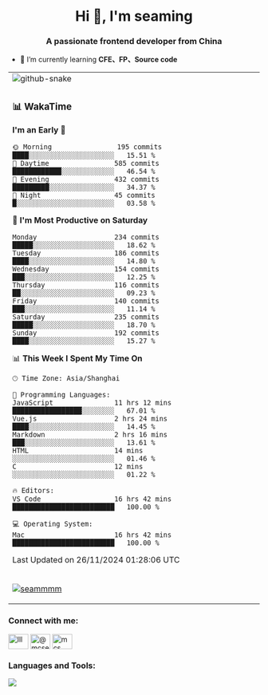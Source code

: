 <h1 align="center">Hi 👋, I'm seaming</h1>
<h3 align="center">A passionate frontend developer from China</h3>

- 🌱 I’m currently learning **CFE、FP、Source code**

<div align="center">

<table>

<tr><td>
  <img alt="github-snake" src="profile-snake-contrib/github-user-contribution.svg"/>
</td></tr>

<tr><td>

### 📊 WakaTime

<!--START_SECTION:waka-->
**I'm an Early 🐤** 

```text
🌞 Morning                195 commits         ████░░░░░░░░░░░░░░░░░░░░░   15.51 % 
🌆 Daytime                585 commits         ████████████░░░░░░░░░░░░░   46.54 % 
🌃 Evening                432 commits         █████████░░░░░░░░░░░░░░░░   34.37 % 
🌙 Night                  45 commits          █░░░░░░░░░░░░░░░░░░░░░░░░   03.58 % 
```
📅 **I'm Most Productive on Saturday** 

```text
Monday                   234 commits         █████░░░░░░░░░░░░░░░░░░░░   18.62 % 
Tuesday                  186 commits         ████░░░░░░░░░░░░░░░░░░░░░   14.80 % 
Wednesday                154 commits         ███░░░░░░░░░░░░░░░░░░░░░░   12.25 % 
Thursday                 116 commits         ██░░░░░░░░░░░░░░░░░░░░░░░   09.23 % 
Friday                   140 commits         ███░░░░░░░░░░░░░░░░░░░░░░   11.14 % 
Saturday                 235 commits         █████░░░░░░░░░░░░░░░░░░░░   18.70 % 
Sunday                   192 commits         ████░░░░░░░░░░░░░░░░░░░░░   15.27 % 
```


📊 **This Week I Spent My Time On** 

```text
🕑︎ Time Zone: Asia/Shanghai

💬 Programming Languages: 
JavaScript               11 hrs 12 mins      █████████████████░░░░░░░░   67.01 % 
Vue.js                   2 hrs 24 mins       ████░░░░░░░░░░░░░░░░░░░░░   14.45 % 
Markdown                 2 hrs 16 mins       ███░░░░░░░░░░░░░░░░░░░░░░   13.61 % 
HTML                     14 mins             ░░░░░░░░░░░░░░░░░░░░░░░░░   01.46 % 
C                        12 mins             ░░░░░░░░░░░░░░░░░░░░░░░░░   01.22 % 

🔥 Editors: 
VS Code                  16 hrs 42 mins      █████████████████████████   100.00 % 

💻 Operating System: 
Mac                      16 hrs 42 mins      █████████████████████████   100.00 % 
```


 Last Updated on 26/11/2024 01:28:06 UTC
<!--END_SECTION:waka-->

</td></tr>

<tr><td>
  <p align="left"> <a href="https://github.com/ryo-ma/github-profile-trophy"><img src="https://github-profile-trophy.vercel.app/?username=seammmm" alt="seammmm" /></a> </p>
</td></tr>
</table>

<h3 align="left">Connect with me:</h3>
<p align="left">
<a href="https://dev.to/lll" target="blank"><img align="center" src="https://raw.githubusercontent.com/rahuldkjain/github-profile-readme-generator/master/src/images/icons/Social/devto.svg" alt="lll" height="30" width="40" /></a>
<a href="https://medium.com/@mcseaming" target="blank"><img align="center" src="https://raw.githubusercontent.com/rahuldkjain/github-profile-readme-generator/master/src/images/icons/Social/medium.svg" alt="@mcseaming" height="30" width="40" /></a>
<a href="https://www.leetcode.com/mcs" target="blank"><img align="center" src="https://raw.githubusercontent.com/rahuldkjain/github-profile-readme-generator/master/src/images/icons/Social/leet-code.svg" alt="mcs" height="30" width="40" /></a>
</p>

<h3 align="left">Languages and Tools:</h3>
<img align="left" src="https://skillicons.dev/icons?i=sass,ts,jest,express,nuxt,firebase,gatsby,js,vue,react,redux,docker,discord,mongodb,stackoverflow,idea,git,vscode,github,gitlab,figma,vite,svg,next,gulp,webpack,bootstrap,jquery,swift,prisma" />
